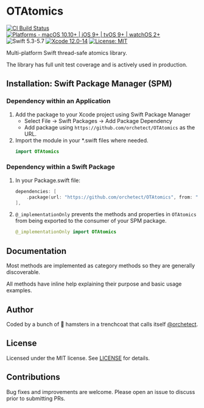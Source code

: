 # OTAtomics

[![CI Build Status](https://github.com/orchetect/OTAtomics/actions/workflows/build.yml/badge.svg)](https://github.com/orchetect/OTAtomics/actions/workflows/build.yml) [![Platforms - macOS 10.10+ | iOS 9+ | tvOS 9+ | watchOS 2+](https://img.shields.io/badge/platforms-macOS%2010.10+%20|%20iOS%209+%20|%20tvOS%209+%20|%20watchOS%202+-lightgrey.svg?style=flat)](https://developer.apple.com/swift) ![Swift 5.3-5.7](https://img.shields.io/badge/Swift-5.3–5.7-orange.svg?style=flat) [![Xcode 12.0-14](https://img.shields.io/badge/Xcode-12.0–14-blue.svg?style=flat)](https://developer.apple.com/swift) [![License: MIT](http://img.shields.io/badge/license-MIT-lightgrey.svg?style=flat)](https://github.com/orchetect/OTAtomics/blob/main/LICENSE)

Multi-platform Swift thread-safe atomics library.

The library has full unit test coverage and is actively used in production.

## Installation: Swift Package Manager (SPM)

### Dependency within an Application

1. Add the package to your Xcode project using Swift Package Manager
   - Select File → Swift Packages → Add Package Dependency
   - Add package using  `https://github.com/orchetect/OTAtomics` as the URL.
2. Import the module in your *.swift files where needed.
   ```swift
   import OTAtomics
   ```

### Dependency within a Swift Package

1. In your Package.swift file:

   ```swift
   dependencies: [
       .package(url: "https://github.com/orchetect/OTAtomics", from: "1.0.0")
   ],
   ```
   
2. `@_implementationOnly` prevents the methods and properties in `OTAtomics` from being exported to the consumer of your SPM package.

   ```swift
   @_implementationOnly import OTAtomics
   ```

## Documentation

Most methods are implemented as category methods so they are generally discoverable.

All methods have inline help explaining their purpose and basic usage examples.

## Author

Coded by a bunch of 🐹 hamsters in a trenchcoat that calls itself [@orchetect](https://github.com/orchetect).

## License

Licensed under the MIT license. See [LICENSE](https://github.com/orchetect/OTAtomics/blob/master/LICENSE) for details.

## Contributions

Bug fixes and improvements are welcome. Please open an issue to discuss prior to submitting PRs.

